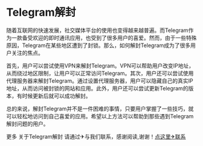 # Telegram解封

随着互联网的快速发展，社交媒体平台的使用也变得越来越普遍。而Telegram作为一款备受欢迎的即时通讯应用，也受到了很多用户的喜爱。然而，由于一些特殊原因，Telegram在某些地区遭到了封锁。那么，如何解封Telegram成为了很多用户关注的焦点。

首先，用户可以尝试使用VPN来解封Telegram。VPN可以帮助用户改变IP地址，从而绕过地区限制，让用户可以正常访问Telegram。其次，用户还可以尝试使用代理服务器来解封Telegram。通过设置代理服务器，用户可以隐藏自己的真实IP地址，从而访问被封锁的网站和应用。此外，用户还可以尝试更新Telegram的版本，有时候更新后就可以成功解封。

总的来说，解封Telegram并不是一件困难的事情，只要用户掌握了一些技巧，就可以轻松地访问到自己喜爱的应用。希望以上方法可以帮助到那些遇到Telegram解封问题的用户。

更多 关于Telegram解封 请通过✈与我们联系，感谢阅读,谢谢！[点这里✈联系](https://sms.k02.cc)